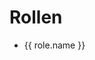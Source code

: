 <script setup lang="ts">
import { data as roles } from "./roles.data.mts";
import { getTeamColorType } from "./roleDynamicContent.mts"
</script>

<h1>Rollen</h1>
<ul>
  <li v-for="role of roles">
    <a :href="role.id">{{ role.name }} <TeamBadge :team="role.team" /></a>
  </li>
</ul>
